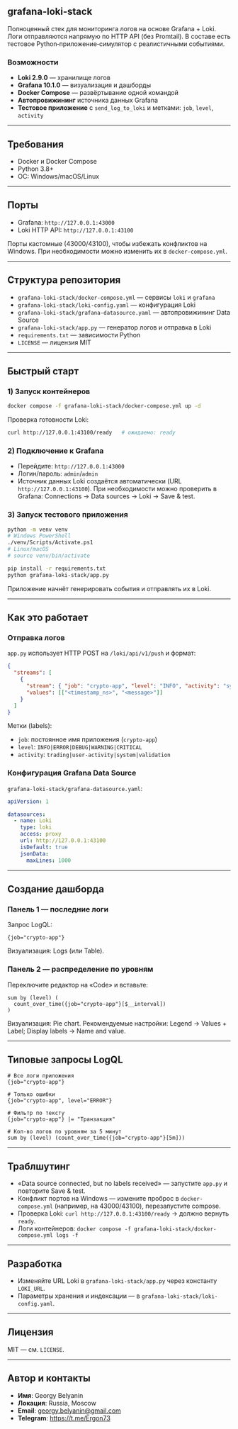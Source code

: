 ## grafana-loki-stack

Полноценный стек для мониторинга логов на основе Grafana + Loki. Логи отправляются напрямую по HTTP API (без Promtail). В составе есть тестовое Python‑приложение‑симулятор с реалистичными событиями.

### Возможности
- **Loki 2.9.0** — хранилище логов
- **Grafana 10.1.0** — визуализация и дашборды
- **Docker Compose** — развёртывание одной командой
- **Автопровижининг** источника данных Grafana
- **Тестовое приложение** с `send_log_to_loki` и метками: `job`, `level`, `activity`

---

## Требования
- Docker и Docker Compose
- Python 3.8+
- ОС: Windows/macOS/Linux

---

## Порты
- Grafana: `http://127.0.0.1:43000`
- Loki HTTP API: `http://127.0.0.1:43100`

Порты кастомные (43000/43100), чтобы избежать конфликтов на Windows. При необходимости можно изменить их в `docker-compose.yml`.

---

## Структура репозитория
- `grafana-loki-stack/docker-compose.yml` — сервисы `loki` и `grafana`
- `grafana-loki-stack/loki-config.yaml` — конфигурация Loki
- `grafana-loki-stack/grafana-datasource.yaml` — автопровижининг Data Source
- `grafana-loki-stack/app.py` — генератор логов и отправка в Loki
- `requirements.txt` — зависимости Python
- `LICENSE` — лицензия MIT

---

## Быстрый старт

### 1) Запуск контейнеров
```bash
docker compose -f grafana-loki-stack/docker-compose.yml up -d
```

Проверка готовности Loki:
```bash
curl http://127.0.0.1:43100/ready   # ожидаемо: ready
```

### 2) Подключение к Grafana
- Перейдите: `http://127.0.0.1:43000`
- Логин/пароль: `admin`/`admin`
- Источник данных Loki создаётся автоматически (URL `http://127.0.0.1:43100`). При необходимости можно проверить в Grafana: Connections → Data sources → Loki → Save & test.

### 3) Запуск тестового приложения
```bash
python -m venv venv
# Windows PowerShell
./venv/Scripts/Activate.ps1
# Linux/macOS
# source venv/bin/activate

pip install -r requirements.txt
python grafana-loki-stack/app.py
```

Приложение начнёт генерировать события и отправлять их в Loki.

---

## Как это работает

### Отправка логов
`app.py` использует HTTP POST на `/loki/api/v1/push` и формат:

```json
{
  "streams": [
    {
      "stream": { "job": "crypto-app", "level": "INFO", "activity": "system" },
      "values": [["<timestamp_ns>", "<message>"]]
    }
  ]
}
```

Метки (labels):
- `job`: постоянное имя приложения (`crypto-app`)
- `level`: `INFO|ERROR|DEBUG|WARNING|CRITICAL`
- `activity`: `trading|user-activity|system|validation`

### Конфигурация Grafana Data Source
`grafana-loki-stack/grafana-datasource.yaml`:

```startLine:endLine:grafana-loki-stack/grafana-datasource.yaml
apiVersion: 1

datasources:
  - name: Loki
    type: loki
    access: proxy
    url: http://127.0.0.1:43100
    isDefault: true
    jsonData:
      maxLines: 1000
```

---

## Создание дашборда

### Панель 1 — последние логи
Запрос LogQL:
```logql
{job="crypto-app"}
```
Визуализация: Logs (или Table).

### Панель 2 — распределение по уровням
Переключите редактор на «Code» и вставьте:
```logql
sum by (level) (
  count_over_time({job="crypto-app"}[$__interval])
)
```
Визуализация: Pie chart. Рекомендуемые настройки: Legend → Values + Label; Display labels → Name and value.

---

## Типовые запросы LogQL
```logql
# Все логи приложения
{job="crypto-app"}

# Только ошибки
{job="crypto-app", level="ERROR"}

# Фильтр по тексту
{job="crypto-app"} |= "Транзакция"

# Кол-во логов по уровням за 5 минут
sum by (level) (count_over_time({job="crypto-app"}[5m]))
```

---

## Траблшутинг
- «Data source connected, but no labels received» — запустите `app.py` и повторите Save & test.
- Конфликт портов на Windows — измените проброс в `docker-compose.yml` (например, на 43000/43100), перезапустите compose.
- Проверка Loki: `curl http://127.0.0.1:43100/ready` → должно вернуть `ready`.
- Логи контейнеров: `docker compose -f grafana-loki-stack/docker-compose.yml logs -f`

---

## Разработка
- Изменяйте URL Loki в `grafana-loki-stack/app.py` через константу `LOKI_URL`.
- Параметры хранения и индексации — в `grafana-loki-stack/loki-config.yaml`.

---

## Лицензия
MIT — см. `LICENSE`.

---

## Автор и контакты

 - **Имя**: Georgy Belyanin
- **Локация**: Russia, Moscow
- **Email**: georgy.belyanin@gmail.com
- **Telegram**: https://t.me/Ergon73

